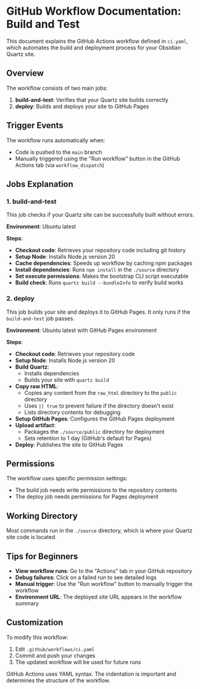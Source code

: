 # GitHub Workflow Documentation: Build and Test

This document explains the GitHub Actions workflow defined in `ci.yaml`, which automates the build and deployment process for your Obsidian Quartz site.

## Overview

The workflow consists of two main jobs:

1. **build-and-test**: Verifies that your Quartz site builds correctly
2. **deploy**: Builds and deploys your site to GitHub Pages

## Trigger Events

The workflow runs automatically when:

- Code is pushed to the `main` branch
- Manually triggered using the "Run workflow" button in the GitHub Actions tab (via `workflow_dispatch`)

## Jobs Explanation

### 1. build-and-test

This job checks if your Quartz site can be successfully built without errors.

**Environment**: Ubuntu latest

**Steps**:

- **Checkout code**: Retrieves your repository code including git history
- **Setup Node**: Installs Node.js version 20
- **Cache dependencies**: Speeds up workflow by caching npm packages
- **Install dependencies**: Runs `npm install` in the `./source` directory
- **Set execute permissions**: Makes the bootstrap CLI script executable
- **Build check**: Runs `quartz build --bundleInfo` to verify build works

### 2. deploy

This job builds your site and deploys it to GitHub Pages. It only runs if the `build-and-test` job passes.

**Environment**: Ubuntu latest with GitHub Pages environment

**Steps**:

- **Checkout code**: Retrieves your repository code
- **Setup Node**: Installs Node.js version 20
- **Build Quartz**:
  - Installs dependencies
  - Builds your site with `quartz build`
- **Copy raw HTML**:
  - Copies any content from the `raw_html` directory to the `public` directory
  - Uses `|| true` to prevent failure if the directory doesn't exist
  - Lists directory contents for debugging
- **Setup GitHub Pages**: Configures the GitHub Pages deployment
- **Upload artifact**:
  - Packages the `./source/public` directory for deployment
  - Sets retention to 1 day (GitHub's default for Pages)
- **Deploy**: Publishes the site to GitHub Pages

## Permissions

The workflow uses specific permission settings:

- The build job needs write permissions to the repository contents
- The deploy job needs permissions for Pages deployment

## Working Directory

Most commands run in the `./source` directory, which is where your Quartz site code is located.

## Tips for Beginners

- **View workflow runs**: Go to the "Actions" tab in your GitHub repository
- **Debug failures**: Click on a failed run to see detailed logs
- **Manual trigger**: Use the "Run workflow" button to manually trigger the workflow
- **Environment URL**: The deployed site URL appears in the workflow summary

## Customization

To modify this workflow:

1. Edit `.github/workflows/ci.yaml`
2. Commit and push your changes
3. The updated workflow will be used for future runs

GitHub Actions uses YAML syntax. The indentation is important and determines the structure of the workflow.

